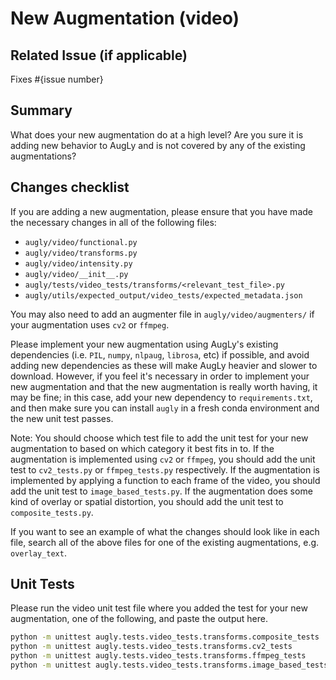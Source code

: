 # New Augmentation (video)

## Related Issue (if applicable)
Fixes #{issue number}

## Summary
What does your new augmentation do at a high level? Are you sure it is adding new behavior to AugLy and is not covered by any of the existing augmentations?

## Changes checklist
If you are adding a new augmentation, please ensure that you have made the necessary changes in all of the following files:
- `augly/video/functional.py`
- `augly/video/transforms.py`
- `augly/video/intensity.py`
- `augly/video/__init__.py`
- `augly/tests/video_tests/transforms/<relevant_test_file>.py`
- `augly/utils/expected_output/video_tests/expected_metadata.json`

You may also need to add an augmenter file in `augly/video/augmenters/` if your augmentation uses `cv2` or `ffmpeg`.

Please implement your new augmentation using AugLy's existing dependencies (i.e. `PIL`, `numpy`, `nlpaug`, `librosa`, etc) if possible, and avoid adding new dependencies as these will make AugLy heavier and slower to download. However, if you feel it's necessary in order to implement your new augmentation and that the new augmentation is really worth having, it may be fine; in this case, add your new dependency to `requirements.txt`, and then make sure you can install `augly` in a fresh conda environment and the new unit test passes.

Note: You should choose which test file to add the unit test for your new augmentation to based on which category it best fits in to. If the augmentation is implemented using `cv2` or `ffmpeg`, you should add the unit test to `cv2_tests.py` or `ffmpeg_tests.py` respectively. If the augmentation is implemented by applying a function to each frame of the video, you should add the unit test to `image_based_tests.py`. If the augmentation does some kind of overlay or spatial distortion, you should add the unit test to `composite_tests.py`.

If you want to see an example of what the changes should look like in each file, search all of the above files for one of the existing augmentations, e.g. `overlay_text`.

## Unit Tests
Please run the video unit test file where you added the test for your new augmentation, one of the following, and paste the output here.

```bash
python -m unittest augly.tests.video_tests.transforms.composite_tests
python -m unittest augly.tests.video_tests.transforms.cv2_tests
python -m unittest augly.tests.video_tests.transforms.ffmpeg_tests
python -m unittest augly.tests.video_tests.transforms.image_based_tests
```